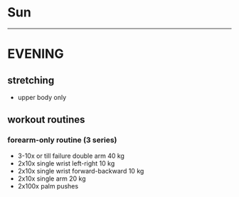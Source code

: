 # Sun
---
# EVENING
## stretching
* upper body only
## workout routines
### forearm-only routine (3 series)
- 3-10x or till failure double arm 40 kg
- 2x10x single wrist left-right 10 kg
- 2x10x single wrist forward-backward 10 kg
- 2x10x single arm 20 kg
- 2x100x palm pushes
